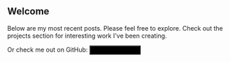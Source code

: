 ## Welcome

Below are my most recent posts. Please feel free to explore. Check out the projects section for interesting work I've been creating.

Or check me out on GitHub: <a href="https://github.com/shadowimmage"><button style="background-color:Black" type="button" class="btn btn-primary"><span style="vertical-align:middle"><i class="fab fa-github button-icon"></i></span>&nbsp;&nbsp;shadowimmage</button></a>